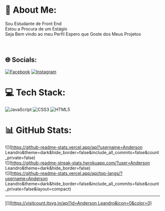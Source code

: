 # 💫 About Me:
Sou Estudante de Front End<br>Estou a Procura de um Estágio<br>Seja Bem vindo ao meu Perfil Espero que Goste dos Meus Projetos<br><br><br>


## 🌐 Socials:
[![Facebook](https://img.shields.io/badge/Facebook-%231877F2.svg?logo=Facebook&logoColor=white)](https://facebook.com/https://www.facebook.com/profile.php?id=100005515036716) [![Instagram](https://img.shields.io/badge/Instagram-%23E4405F.svg?logo=Instagram&logoColor=white)](https://instagram.com/https://www.instagram.com/anderson_leandro_1/) 

# 💻 Tech Stack:
![JavaScript](https://img.shields.io/badge/javascript-%23323330.svg?style=for-the-badge&logo=javascript&logoColor=%23F7DF1E) ![CSS3](https://img.shields.io/badge/css3-%231572B6.svg?style=for-the-badge&logo=css3&logoColor=white) ![HTML5](https://img.shields.io/badge/html5-%23E34F26.svg?style=for-the-badge&logo=html5&logoColor=white)
# 📊 GitHub Stats:
![](https://github-readme-stats.vercel.app/api?username=Anderson Leandro&theme=dark&hide_border=false&include_all_commits=false&count_private=false)<br/>
![](https://github-readme-streak-stats.herokuapp.com/?user=Anderson Leandro&theme=dark&hide_border=false)<br/>
![](https://github-readme-stats.vercel.app/api/top-langs/?username=Anderson Leandro&theme=dark&hide_border=false&include_all_commits=false&count_private=false&layout=compact)

---
[![](https://visitcount.itsvg.in/api?id=Anderson Leandro&icon=0&color=0)](https://visitcount.itsvg.in)

<!-- Proudly created with GPRM ( https://gprm.itsvg.in ) -->